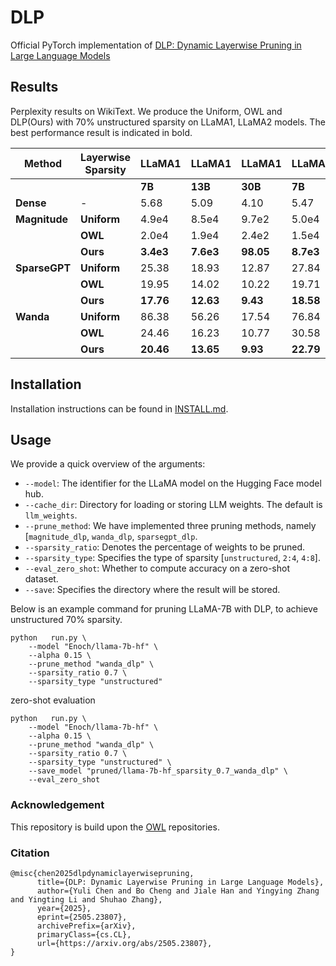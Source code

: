 #  DLP

Official PyTorch implementation of [DLP: Dynamic Layerwise Pruning in Large Language Models](https://arxiv.org/abs/2505.23807)





## Results 

Perplexity results on WikiText. We produce the Uniform, OWL and DLP(Ours) with 70\% unstructured sparsity on LLaMA1, LLaMA2 models. The best performance result is indicated in bold.

| **Method**         | **Layerwise Sparsity** | **LLaMA1**  | **LLaMA1**  | **LLaMA1**  | **LLaMA2**  | **LLaMA2**  |
|--------------------|------------------------|-------------|-------------|-------------|-------------|-------------|
|                    |                        | **7B**      | **13B**     | **30B**     | **7B**      | **13B**     |
| **Dense**          | -                      | 5.68        | 5.09        | 4.10        | 5.47        | 4.88        |
| **Magnitude**      | **Uniform**            | 4.9e4       | 8.5e4       | 9.7e2       | 5.0e4       | 2.1e2       |
|                    | **OWL**                | 2.0e4       | 1.9e4       | 2.4e2       | 1.5e4       | 57.55       |
|                    | **Ours**               | **3.4e3**   | **7.6e3**   | **98.05**   | **8.7e3**   | **52.41**   |
| **SparseGPT**      | **Uniform**            | 25.38       | 18.93       | 12.87       | 27.84       | 19.38       |
|                    | **OWL**                | 19.95       | 14.02       | 10.22       | 19.71       | 15.12       |
|                    | **Ours**               | **17.76**   | **12.63**   | **9.43**    | **18.58**   | **13.30**   |
| **Wanda**          | **Uniform**            | 86.38       | 56.26       | 17.54       | 76.84       | 45.76       |
|                    | **OWL**                | 24.46       | 16.23       | 10.77       | 30.58       | 20.65       |
|                    | **Ours**               | **20.46**   | **13.65**   | **9.93**    | **22.79**   | **16.19**   |


## Installation 

Installation instructions can be found in [INSTALL.md](INSTALL.md).



## Usage

We provide a quick overview of the arguments:  
- `--model`: The identifier for the LLaMA model on the Hugging Face model hub.
- `--cache_dir`: Directory for loading or storing LLM weights. The default is `llm_weights`.
- `--prune_method`: We have implemented three pruning methods, namely [`magnitude_dlp`, `wanda_dlp`, `sparsegpt_dlp`.
- `--sparsity_ratio`: Denotes the percentage of weights to be pruned.
- `--sparsity_type`: Specifies the type of sparsity [`unstructured`, `2:4`, `4:8`].
- `--eval_zero_shot`: Whether to compute accuracy on a zero-shot dataset. 
- `--save`: Specifies the directory where the result will be stored.

Below is an example command for pruning LLaMA-7B with DLP, to achieve unstructured 70% sparsity.

```
python   run.py \
    --model "Enoch/llama-7b-hf" \
    --alpha 0.15 \
    --prune_method "wanda_dlp" \
    --sparsity_ratio 0.7 \
    --sparsity_type "unstructured"
```    

zero-shot evaluation

```
python   run.py \
    --model "Enoch/llama-7b-hf" \
    --alpha 0.15 \
    --prune_method "wanda_dlp" \
    --sparsity_ratio 0.7 \
    --sparsity_type "unstructured" \
    --save_model "pruned/llama-7b-hf_sparsity_0.7_wanda_dlp" \
    --eval_zero_shot 
```   

### Acknowledgement
This repository is build upon the [OWL](https://github.com/luuyin/OWL) repositories.


### Citation

```
@misc{chen2025dlpdynamiclayerwisepruning,
      title={DLP: Dynamic Layerwise Pruning in Large Language Models}, 
      author={Yuli Chen and Bo Cheng and Jiale Han and Yingying Zhang and Yingting Li and Shuhao Zhang},
      year={2025},
      eprint={2505.23807},
      archivePrefix={arXiv},
      primaryClass={cs.CL},
      url={https://arxiv.org/abs/2505.23807}, 
}
```


